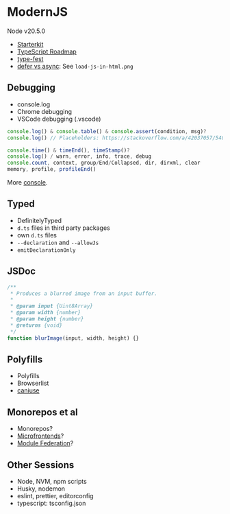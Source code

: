 ModernJS
========

Node v20.5.0

- [Starterkit](https://github.com/stemmlerjs/simple-typescript-starter)
- [TypeScript Roadmap](https://roadmap.sh/typescript)
- [type-fest](https://github.com/sindresorhus/type-fest)
- [defer vs async](https://roadmap.sh/guides/avoid-render-blocking-javascript-with-async-defer): See `load-js-in-html.png`


Debugging
---------

- console.log
- Chrome debugging
- VSCode debugging (.vscode)

```js
console.log() & console.table() & console.assert(condition, msg)?
console.log() // Placeholders: https://stackoverflow.com/a/42037057/540352

console.time() & timeEnd(), timeStamp()?
console.log() / warn, error, info, trace, debug
console.count, context, group/End/Collapsed, dir, dirxml, clear
memory, profile, profileEnd()
```

More [console](https://mariusschulz.com/blog/advanced-javascript-logging-using-console-group).



Typed
-----

- DefinitelyTyped
- `d.ts` files in third party packages
- own `d.ts` files
- `--declaration` and `--allowJs`
- `emitDeclarationOnly`


JSDoc
-----

```js
/**
 * Produces a blurred image from an input buffer.
 *
 * @param input {Uint8Array}
 * @param width {number}
 * @param height {number}
 * @returns {void}
 */
function blurImage(input, width, height) {}
```


Polyfills
---------

- Polyfills
- Browserlist
- [caniuse](https://caniuse.com/)


Monorepos et al
---------------

- Monorepos?
- [Microfrontends](https://blog.nrwl.io/monorepos-and-react-microfrontends-a-perfect-match-d49dca64489a)?
- [Module Federation](https://dev.to/bitovi/how-to-build-a-micro-frontend-with-webpacks-module-federation-plugin-n41)?



Other Sessions
--------------

- Node, NVM, npm scripts
- Husky, nodemon
- eslint, prettier, editorconfig
- typescript: tsconfig.json
